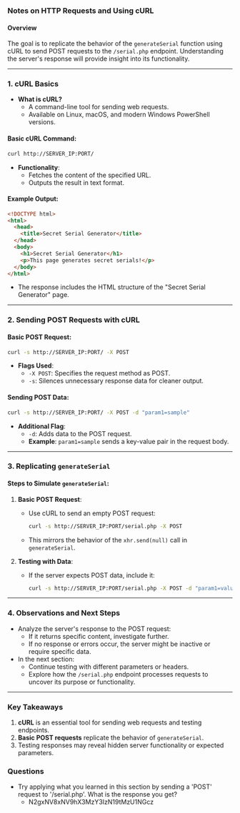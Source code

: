 ### Notes on HTTP Requests and Using cURL

#### **Overview**

The goal is to replicate the behavior of the `generateSerial` function using cURL to send POST requests to the `/serial.php` endpoint. Understanding the server's response will provide insight into its functionality.

---

### **1. cURL Basics**

- **What is cURL?**
    - A command-line tool for sending web requests.
    - Available on Linux, macOS, and modern Windows PowerShell versions.

#### **Basic cURL Command:**

```bash
curl http://SERVER_IP:PORT/
```

- **Functionality**:
    - Fetches the content of the specified URL.
    - Outputs the result in text format.

#### **Example Output**:

```html
<!DOCTYPE html>
<html>
  <head>
    <title>Secret Serial Generator</title>
  </head>
  <body>
    <h1>Secret Serial Generator</h1>
    <p>This page generates secret serials!</p>
  </body>
</html>
```

- The response includes the HTML structure of the "Secret Serial Generator" page.

---

### **2. Sending POST Requests with cURL**

#### **Basic POST Request**:

```bash
curl -s http://SERVER_IP:PORT/ -X POST
```

- **Flags Used**:
    - `-X POST`: Specifies the request method as POST.
    - `-s`: Silences unnecessary response data for cleaner output.

#### **Sending POST Data**:

```bash
curl -s http://SERVER_IP:PORT/ -X POST -d "param1=sample"
```

- **Additional Flag**:
    - `-d`: Adds data to the POST request.
    - **Example**: `param1=sample` sends a key-value pair in the request body.

---

### **3. Replicating `generateSerial`**

#### **Steps to Simulate `generateSerial`:**

1. **Basic POST Request**:
    
    - Use cURL to send an empty POST request:
        
        ```bash
        curl -s http://SERVER_IP:PORT/serial.php -X POST
        ```
        
    - This mirrors the behavior of the `xhr.send(null)` call in `generateSerial`.
2. **Testing with Data**:
    
    - If the server expects POST data, include it:
        
        ```bash
        curl -s http://SERVER_IP:PORT/serial.php -X POST -d "param1=value"
        ```
        

---

### **4. Observations and Next Steps**

- Analyze the server's response to the POST request:
    - If it returns specific content, investigate further.
    - If no response or errors occur, the server might be inactive or require specific data.
- In the next section:
    - Continue testing with different parameters or headers.
    - Explore how the `/serial.php` endpoint processes requests to uncover its purpose or functionality.

---

### **Key Takeaways**

1. **cURL** is an essential tool for sending web requests and testing endpoints.
2. **Basic POST requests** replicate the behavior of `generateSerial`.
3. Testing responses may reveal hidden server functionality or expected parameters.



### Questions
- Try applying what you learned in this section by sending a 'POST' request to '/serial.php'. What is the response you get?
	- N2gxNV8xNV9hX3MzY3IzN19tMzU1NGcz